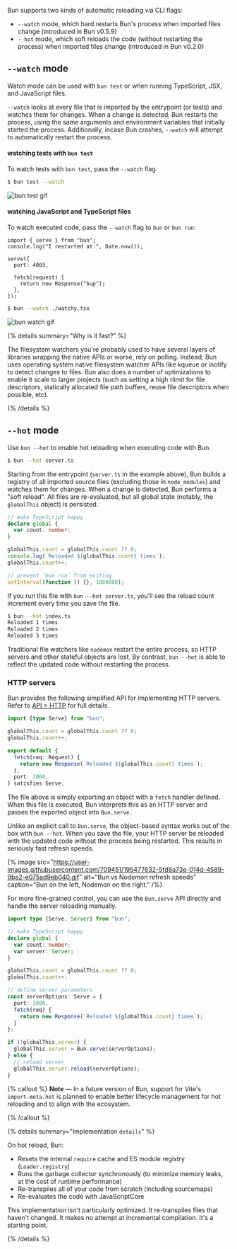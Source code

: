 Bun supports two kinds of automatic reloading via CLI flags:

- `--watch` mode, which hard restarts Bun's process when imported files change (introduced in Bun v0.5.9)
- `--hot` mode, which soft reloads the code (without restarting the process) when imported files change (introduced in Bun v0.2.0)

## `--watch` mode

Watch mode can be used with `bun test` or when running TypeScript, JSX, and JavaScript files.

`--watch` looks at every file that is imported by the entrypoint (or tests) and watches them for changes. When a change is detected, Bun restarts the process, using the same arguments and environment variables that initially started the process. Additionally, incase Bun crashes, `--watch` will attempt to automatically restart the process.

#### watching tests with `bun test`

To watch tests with `bun test`, pass the `--watch` flag.

```bash
$ bun test --watch
```

![bun test gif](https://user-images.githubusercontent.com/709451/228396976-38a23864-4a1d-4c96-87cc-04e5181bf459.gif)

#### watching JavaScript and TypeScript files

To watch executed code, pass the `--watch` flag to `bun` or `bun run`:

```tsx#watchy.tsx
import { serve } from "bun";
console.log("I restarted at:", Date.now());

serve({
  port: 4003,

  fetch(request) {
    return new Response("Sup");
  },
});
```

```bash
$ bun --watch ./watchy.tsx
```

![bun watch gif](https://user-images.githubusercontent.com/709451/228439002-7b9fad11-0db2-4e48-b82d-2b88c8625625.gif)

{% details summary="Why is it fast?" %}

The filesystem watchers you're probably used to have several layers of libraries wrapping the native APIs or worse, rely on polling. Instead, Bun uses operating system native filesystem watcher APIs like kqueue or inotify to detect changes to files. Bun also does a number of optimizations to enable it scale to larger projects (such as setting a high rlimit for file descriptors, statically allocated file path buffers, reuse file descriptors when possible, etc).

{% /details %}

## `--hot` mode

Use `bun --hot` to enable hot reloading when executing code with Bun.

```bash
$ bun --hot server.ts
```

Starting from the entrypoint (`server.ts` in the example above), Bun builds a registry of all imported source files (excluding those in `node_modules`) and watches them for changes. When a change is detected, Bun performs a "soft reload". All files are re-evaluated, but all global state (notably, the `globalThis` object) is persisted.

```ts#server.ts
// make TypeScript happy
declare global {
  var count: number;
}

globalThis.count = globalThis.count ?? 0;
console.log(`Reloaded ${globalThis.count} times`);
globalThis.count++;

// prevent `bun run` from exiting
setInterval(function () {}, 1000000);
```

If you run this file with `bun --hot server.ts`, you'll see the reload count increment every time you save the file.

```bash
$ bun --hot index.ts
Reloaded 1 times
Reloaded 2 times
Reloaded 3 times
```

Traditional file watchers like `nodemon` restart the entire process, so HTTP servers and other stateful objects are lost. By contrast, `bun --hot` is able to reflect the updated code without restarting the process.

### HTTP servers

Bun provides the following simplified API for implementing HTTP servers. Refer to [API > HTTP](/docs/api/http) for full details.

```ts#server.ts
import {type Serve} from "bun";

globalThis.count = globalThis.count ?? 0;
globalThis.count++;

export default {
  fetch(req: Request) {
    return new Response(`Reloaded ${globalThis.count} times`);
  },
  port: 3000,
} satisfies Serve;
```

The file above is simply exporting an object with a `fetch` handler defined. When this file is executed, Bun interprets this as an HTTP server and passes the exported object into `Bun.serve`.

Unlike an explicit call to `Bun.serve`, the object-based syntax works out of the box with `bun --hot`. When you save the file, your HTTP server be reloaded with the updated code without the process being restarted. This results in seriously fast refresh speeds.

{% image src="https://user-images.githubusercontent.com/709451/195477632-5fd8a73e-014d-4589-9ba2-e075ad9eb040.gif" alt="Bun vs Nodemon refresh speeds" caption="Bun on the left, Nodemon on the right." /%}

For more fine-grained control, you can use the `Bun.serve` API directly and handle the server reloading manually.

```ts#server.ts
import type {Serve, Server} from "bun";

// make TypeScript happy
declare global {
  var count: number;
  var server: Server;
}

globalThis.count = globalThis.count ?? 0;
globalThis.count++;

// define server parameters
const serverOptions: Serve = {
  port: 3000,
  fetch(req) {
    return new Response(`Reloaded ${globalThis.count} times`);
  }
};

if (!globalThis.server) {
  globalThis.server = Bun.serve(serverOptions);
} else {
  // reload server
  globalThis.server.reload(serverOptions);
}
```

{% callout %}
**Note** — In a future version of Bun, support for Vite's `import.meta.hot` is planned to enable better lifecycle management for hot reloading and to align with the ecosystem.

{% /callout %}

{% details summary="Implementation `details`" %}

On hot reload, Bun:

- Resets the internal `require` cache and ES module registry (`Loader.registry`)
- Runs the garbage collector synchronously (to minimize memory leaks, at the cost of runtime performance)
- Re-transpiles all of your code from scratch (including sourcemaps)
- Re-evaluates the code with JavaScriptCore

This implementation isn't particularly optimized. It re-transpiles files that haven't changed. It makes no attempt at incremental compilation. It's a starting point.

{% /details %}
